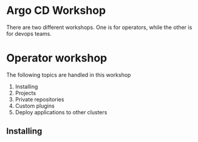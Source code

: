 # Argo CD Workshop

There are two different workshops. One is for operators, while the other is for
devops teams.

# Operator workshop
The following topics are handled in this workshop

1. Installing
2. Projects
3. Private repositories
4. Custom plugins
5. Deploy applications to other clusters

## Installing


